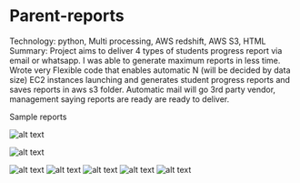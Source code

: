 # Parent-reports
Technology: python, Multi processing, AWS redshift, AWS S3, HTML     Summary: Project aims to deliver 4 types of students progress report via email or whatsapp.  I was able to generate maximum reports in less time. Wrote very Flexible code that enables automatic N (will be decided by data size) EC2 instances launching and generates student progress reports and saves reports in aws s3 folder.  Automatic mail will go 3rd party vendor, management saying reports are ready are ready to deliver.

Sample reports

![alt text](https://github.com/vyaswanth965/Parent-reports/tree/main/Parent_reports_process/reports/Screenshot_287.png)

![alt text](https://github.com/vyaswanth965/Parent-reports/Parent_reports_process/reports/Screenshot_288.png)

![alt text](https://github.com/vyaswanth965/Parent-reports/Parent_reports_process/reports/Screenshot_289.png)
![alt text](https://github.com/vyaswanth965/Parent-reports/Parent_reports_process/reports/Screenshot_290.png)
![alt text](https://github.com/vyaswanth965/Parent-reports/Parent_reports_process/reports/Screenshot_291.png)
![alt text](https://github.com/vyaswanth965/Parent-reports/Parent_reports_process/reports/Screenshot_292.png)
![alt text](https://github.com/vyaswanth965/Parent-reports/Parent_reports_process/reports/Screenshot_293.png)


